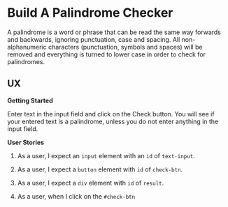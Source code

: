 # Build A Palindrome Checker

A palindrome is a word or phrase that can be read the same way forwards and backwards, ignoring punctuation, case and spacing.  All non-alphanumeric characters (punctuation, symbols and spaces) will be removed and everything is turned to lower case in order to check for palindromes.

## UX

**Getting Started**

Enter text in the input field and click on the Check button.  You will see if your entered text is a palindrome, unless you do not enter anything in the input field.

**User Stories**

1.  As a user, I expect an `input` element with an `id` of `text-input`.

2.  As a user, I expect a `button` element with `id` of `check-btn`.

3.  As a user, I expect a `div` element with `id` of `result`.

4.  As a user, when I click on the `#check-btn` 
